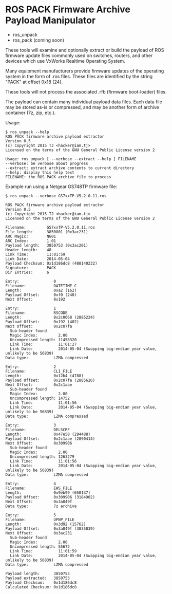 # ROS PACK Firmware Archive Payload Manipulator

  * ros_unpack
  * ros_pack (coming soon)

These tools will examine and optionally extract or build the payload of ROS firmware update files
commonly used on switches, routers, and other devices which use VxWorks Realtime Operating System.

Many equipment manufacturers provide firmware updates of the operating system in the form of
.ros files. These files are identified by the string "PACK" at offset 0x18 (24).

These tools will not process the associated .rfb (firmware boot-loader) files.

The payload can contain many individual payload data files. Each data file may be stored
as-is or compressed, and may be another form of archive container (7z, zip, etc.).

Usage:

    $ ros_unpack --help
    ROS PACK firmware archive payload extractor
    Version 0.5
    (c) Copyright 2015 TJ <hacker@iam.tj>
    Licensed on the terms of the GNU General Public License version 2

    Usage: ros_unpack [ --verbose --extract --help ] FILENAME
    --verbose: be verbose about progress
    --extract: extract archive contents to current directory
    --help: display this help text
    FILENAME: the ROS PACK archive file to process


Example run using a Netgear GS748TP firmware file:

    $ ros_unpack --verbose GS7xxTP-V5.2.0.11.ros

    ROS PACK firmware archive payload extractor
    Version 0.5
    (c) Copyright 2015 TJ <hacker@iam.tj>
    Licensed on the terms of the GNU General Public License version 2

    Filename:         GS7xxTP-V5.2.0.11.ros
    File length:      3850801 (0x3ac231)
    ARC Magic:        NG01
    ARC Index:        1.01
    Payload length:   3850753 (0x3ac201)
    Header length:    48
    Link Time:        11:01:59
    Link Date:        2014-05-04
    Payload Checksum: 0x1d186dc8 (488140232)
    Signature:        PACK
    Dir Entries:      6

    Entry:               0
    Filename:            DATETIME_C
    Length:              0xa2 (162)
    Payload Offset:      0xf0 (240)
    Next Offset:         0x192

    Entry:               1
    Filename:            RSCODE
    Length:              0x2c0668 (2885224)
    Payload Offset:      0x192 (402)
    Next Offset:         0x2c07fa
      Sub-header found
      Magic Index:         2.00
      Uncompressed length: 11458320
      Link Time:           11:01:27
      Link Date:           2014-05-04 (Swapping big-endian year value, unlikely to be 56839)
    Data type:           LZMA compressed

    Entry:               2
    Filename:            CLI_FILE
    Length:              0x12b4 (4788)
    Payload Offset:      0x2c07fa (2885626)
    Next Offset:         0x2c1aae
      Sub-header found
      Magic Index:         2.00
      Uncompressed length: 14752
      Link Time:           11:01:56
      Link Date:           2014-05-04 (Swapping big-endian year value, unlikely to be 56839)
    Data type:           LZMA compressed

    Entry:               3
    Filename:            DELSCRF
    Length:              0x47e58 (294488)
    Payload Offset:      0x2c1aae (2890414)
    Next Offset:         0x309906
      Sub-header found
      Magic Index:         2.00
      Uncompressed length: 1263279
      Link Time:           11:01:56
      Link Date:           2014-05-04 (Swapping big-endian year value, unlikely to be 56839)
    Data type:           LZMA compressed

    Entry:               4
    Filename:            EWS_FILE
    Length:              0x9eb99 (650137)
    Payload Offset:      0x309906 (3184902)
    Next Offset:         0x3a849f
    Data type:           7z archive

    Entry:               5
    Filename:            UPNP_FILE
    Length:              0x3d92 (15762)
    Payload Offset:      0x3a849f (3835039)
    Next Offset:         0x3ac231
      Sub-header found
      Magic Index:         2.00
      Uncompressed length: 55672
      Link Time:           11:01:59
      Link Date:           2014-05-04 (Swapping big-endian year value, unlikely to be 56839)
    Data type:           LZMA compressed

    Payload length:      3850753
    Payload extracted:   3850753
    Payload Checksum:    0x1d186dc8
    Calculated Checksum: 0x1d186dc8

